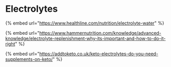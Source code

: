 # Electrolytes

{% embed url="https://www.healthline.com/nutrition/electrolyte-water" %}

{% embed url="https://www.hammernutrition.com/knowledge/advanced-knowledge/electrolyte-replenishment-why-its-important-and-how-to-do-it-right" %}

{% embed url="https://addtoketo.co.uk/keto-electrolytes-do-you-need-supplements-on-keto/" %}



